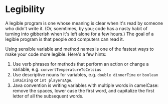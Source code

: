 # Legibility
A legible program is one whose meaning is clear when it's read by someone who didn't write it. (Or, soemtimes, by you; code has a nasty habit of turning into gibberish when it's left alone for a few hours.) The goal of a legible program is that people *and* computers can read it.

Using sensible variable and method names is one of the fastest ways to make your code more legible. Here's a few hints:

1. Use verb phrases for methods that perform an action or change a variable, e.g. `convertTemperatureToCelsius`
2. Use descriptive nouns for variables, e.g. `double dinnerTime` or `boolean isRaining` or `int playersAge`.
3. Java convention is writing variables with multiple words in camelCase: remove the spaces, lower case the first word, and capitalize the first letter of all the subsequent words.